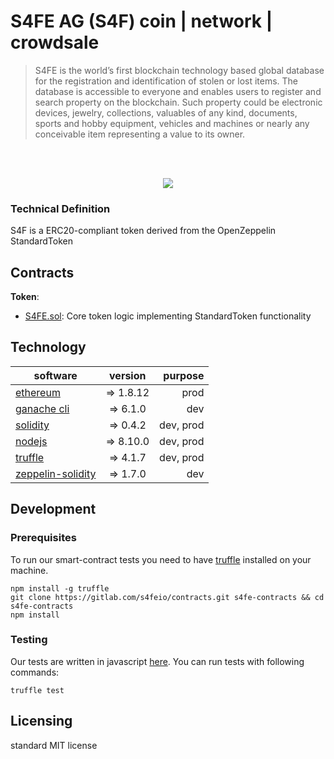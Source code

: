 # S4FE AG (S4F) coin | network | crowdsale
> S4FE is the world’s first blockchain technology based global database for the registration and identification of stolen or lost items. The database is accessible to everyone and enables users to register and search property on the blockchain. Such property could be electronic devices, jewelry, collections, valuables of any kind, documents, sports and hobby equipment, vehicles and machines or nearly any conceivable item representing a value to its owner.

<br>
<br>

<p align="center">
  <img src="https://s4fe.io/assets/images/s4fe_logo_004-black.png">
</p>

### Technical Definition
S4F is a ERC20-compliant token derived from the OpenZeppelin StandardToken

## Contracts
**Token**:
  * [S4FE.sol](/contracts/S4FE.sol): Core token logic implementing StandardToken functionality

## Technology
| software      | version       | purpose  |
| ------------- |:-------------:| -----:|
| [ethereum](https://github.com/ethereum "ethereum")    | => 1.8.12 | prod |
| [ganache cli](https://github.com/trufflesuite/ganache-cli) |  => 6.1.0 | dev |
| [solidity](https://github.com/ethereum/solidity "solidity") | => 0.4.2 | dev, prod |
| [nodejs](https://github.com/nodejs "nodejs")    | => 8.10.0 | dev, prod |
| [truffle](https://github.com/trufflesuite/truffle "truffle")    | => 4.1.7    | dev, prod |
| [zeppelin-solidity](https://github.com/OpenZeppelin/zeppelin-solidity "zeppelin-solidity")    | =>  1.7.0    | dev |

## Development

### Prerequisites

To run our smart-contract tests you need to have [truffle](https://github.com/trufflesuite/truffle) installed on your machine. 

```shell
npm install -g truffle
git clone https://gitlab.com/s4feio/contracts.git s4fe-contracts && cd s4fe-contracts
npm install
```

### Testing

Our tests are written in javascript [here](/test). You can run tests with following commands:

```
truffle test
```

## Licensing

standard MIT license
